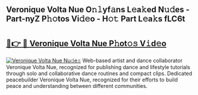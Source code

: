 ## Veronique Volta Nue O𝚗𝚕yf𝚊ns L𝚎a𝚔ed N𝚞𝚍es - Part-nyZ P𝚑𝚘tos Vi𝚍𝚎o - H𝚘𝚝 Part L𝚎a𝚔s fLC6t

# <h2><a href="http://kf39ag2.oniu.top/?m=Veronique+Volta+Nue">🔗👉 🔴 Veronique Volta Nue P𝚑ot𝚘𝚜 V𝚒d𝚎o</a></h2>

[![Veronique Volta Nue Nu𝚍e𝚜](https://i.imgur.com/0qMVB7G.gif)](http://kf39ag2.oniu.top/?m=Veronique+Volta+Nue)
Web-based artist and dance collaborator Veronique Volta Nue, recognized for publishing dance and lifestyle tutorials through solo and collaborative dance routines and compact clips. Dedicated peacebuilder Veronique Volta Nue, recognized for their efforts to build peace and understanding between different communities.  
